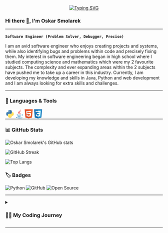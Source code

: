 <div align='center'>
<a href="https://git.io/typing-svg">
  <img src="https://readme-typing-svg.herokuapp.com?font=Righteous&size=50&pause=1000&color=1599eb&center=true&vCenter=true&random=false&width=500&height=70&lines=Welcome!👋;Hi+I'm+Oskar+Smolarek!+💻" alt="Typing SVG" />
</a>
</div>

### Hi there 👋, I'm Oskar Smolarek

---

**`Software Engineer (Problem Solver, Debugger, Precise)`**

I am an avid software engineer who enjoys creating projects and systems, while also identifying bugs and problems within code and precisely fixing them. My interest in software engineering began in high school where I studied computing science and mathematics which were my 2 favourite subjects. The complexity and ever expanding areas within the 2 subjects have pushed me to take up a career in this industry. Currently, I am developing my knowledge and skills in Java, Python and web development and I am always looking for extra skills and challenges.

---

### 🧰 Languages & Tools

<img align="left" alt="python" width="30px" src="https://github.com/devicons/devicon/blob/master/icons/python/python-original.svg" />
<img align="left" alt="java" width="30px" src="https://github.com/devicons/devicon/blob/master/icons/java/java-original.svg" />
<img align="left" alt="html5" width="30px" src="https://github.com/devicons/devicon/blob/master/icons/html5/html5-original.svg" />
<img align="left" alt="css3" width="30px" src="https://github.com/devicons/devicon/blob/master/icons/css3/css3-original.svg" />

<br />

---

### 📊 GitHub Stats

![Oskar Smolarek's GitHub stats](https://github-readme-stats.vercel.app/api?username=OskarSm08&show_icons=true&theme=dark)

![GitHub Streak](https://streak-stats.demolab.com/?user=OskarSm08&theme=dark)

![Top Langs](https://github-readme-stats.vercel.app/api/top-langs/?username=OskarSm08&layout=compact&theme=dark)

### 🏷️ Badges

![Python](https://img.shields.io/badge/-Python-blue?style=flat&logo=python)
![GitHub](https://img.shields.io/badge/-GitHub-black?style=flat&logo=github)
![Open Source](https://img.shields.io/badge/-Open%20Source-important?style=flat&logo=open-source-initiative)

---

<details>
 <summary><h3>👨‍💻 My Coding Journey</h3></summary>

My coding journey began at a young age. As a kid, I loved playing games and was fascinated by how they worked behind the scenes. This curiosity led me to start programming myself. I began learning Python in high school, then moved on to web development, where I learned how to create great applications and websites.

</details>

---


